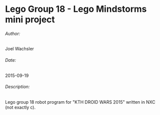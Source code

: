 # Lego Group 18 - Lego Mindstorms mini project

<h6>Author:</h6>
<p>Joel Wachsler</p>

<h6>Date:</h6>

<p>2015-09-19</p>

<h6>Description:</h6>
<p>Lego group 18 robot program for "KTH DROID WARS 2015" written in NXC (not exactly c).</p>
